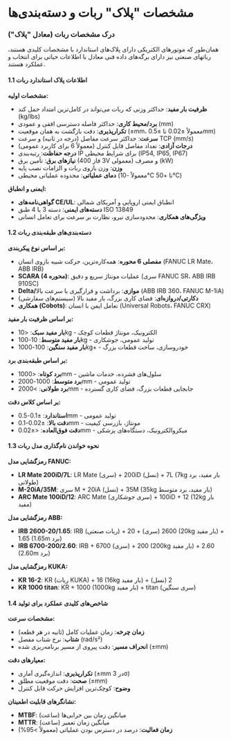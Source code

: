 # مشخصات "پلاک" ربات و دسته‌بندی‌ها

### درک مشخصات ربات (معادل "پلاک")

همان‌طور که موتورهای الکتریکی دارای پلاک‌های استاندارد با مشخصات کلیدی هستند، رباتهای صنعتی نیز دارای برگه‌های داده فنی معادل با اطلاعات حیاتی برای انتخاب و عملکرد هستند.

#### 1.1 اطلاعات پلاک استاندارد ربات

**مشخصات اولیه:**
- **ظرفیت بار مفید**: حداکثر وزنی که ربات می‌تواند در کامل‌ترین امتداد حمل کند (kg/lbs)
- **برد/محیط کاری**: حداکثر فاصله دسترسی افقی و عمودی (mm)
- **تکرارپذیری**: دقت بازگشت به همان موقعیت (±mm، معمولاً ±0.02 تا ±0.5mm)
- **سرعت**: حداکثر سرعت مفاصل (درجه در ثانیه) و سرعت TCP (mm/s)
- **درجات آزادی**: تعداد مفاصل قابل کنترل (معمولاً 6 برای کاربرد عمومی)
- **درجه حفاظت**: رتبه‌بندی IP برای شرایط محیطی (IP54, IP65, IP67)
- **نیازهای برق**: تأمین برق (3 فاز 400V معمولی) و مصرف (kW)
- **وزن**: وزن بازوی ربات و الزامات نصب پایه
- **دمای عملیاتی**: محدوده عملیاتی محیطی (معمولاً -10°C تا +50°C)

**ایمنی و انطباق:**
- **گواهی‌نامه‌های CE/UL**: انطباق ایمنی اروپایی و آمریکای شمالی
- **دسته‌های ایمنی**: دسته 3 یا 4 طبق ISO 13849
- **ویژگی‌های همکاری**: محدودسازی نیرو، نظارت بر سرعت برای تعامل انسانی

#### 1.2 دسته‌بندی‌های طبقه‌بندی ربات

**بر اساس نوع پیکربندی:**
- **مفصلی 6 محوره**: همه‌کاره‌ترین، حرکت شبیه بازوی انسان (FANUC LR Mate، ABB IRB)
- **SCARA (4 محوره)**: عملیات مونتاژ سریع و دقیق (سری FANUC SR، ABB IRB 910SC)
- **Delta/موازی**: برداشت و قرارگیری با سرعت بالا (ABB IRB 360، FANUC M-1iA)
- **دکارتی/دروازه‌ای**: فضای کاری بزرگ، بار مفید بالا (سیستم‌های سفارشی)
- **همکاری (Cobots)**: تعامل ایمن با انسان (Universal Robots، FANUC CRX)

**بر اساس ظرفیت بار مفید:**
- **بار مفید سبک**: <10kg - الکترونیک، مونتاژ قطعات کوچک
- **بار مفید متوسط**: 10-100kg - تولید عمومی، جوشکاری
- **بار مفید سنگین**: 100-1000kg+ - خودروسازی، ساخت قطعات بزرگ

**بر اساس طبقه‌بندی برد:**
- **برد کوتاه**: <1000mm - سلول‌های فشرده، خدمات ماشین
- **برد متوسط**: 1000-2000mm - تولید عمومی
- **برد طولانی**: >2000mm - جابجایی قطعات بزرگ، فضای کاری گسترده

**بر اساس کلاس دقت:**
- **استاندارد**: ±0.1-0.5mm - تولید عمومی
- **دقت بالا**: ±0.02-0.1mm - مونتاژ، بازرسی کیفیت
- **دقت فوق‌العاده**: <±0.02mm - میکروالکترونیک، دستگاه‌های پزشکی

#### 1.3 نحوه خواندن نام‌گذاری مدل ربات

**رمزگشایی مدل FANUC:**
- **LR Mate 200iD/7L**: LR Mate (سری) + 200iD (نسل) + 7L (7kg بار مفید، برد طولانی)
- **M-20iA/35M**: سری M + 20iA (نسل) + 35M (35kg بار مفید، برد متوسط)
- **ARC Mate 100iD/12**: ARC Mate (سری جوشکاری) + 100iD + 12 (12kg بار مفید)

**رمزگشایی مدل ABB:**
- **IRB 2600-20/1.65**: IRB (ربات صنعتی) + 2600 (سری) + 20 (20kg بار مفید) + 1.65 (1.65m برد)
- **IRB 6700-200/2.60**: IRB + 6700 (سری) + 200 (200kg بار مفید) + 2.60 (2.60m برد)

**رمزگشایی مدل KUKA:**
- **KR 16-2**: KR (ربات KUKA) + 16 (16kg بار مفید) + 2 (نسل)
- **KR 1000 titan**: KR + 1000 (1000kg بار مفید) + titan (سری سنگین)

#### 1.4 شاخص‌های کلیدی عملکرد برای تولید

**مشخصات سرعت:**
- **زمان چرخه**: زمان عملیات کامل (ثانیه در هر قطعه)
- **شتاب**: نرخ شتاب مفصل (rad/s²)
- **انحراف مسیر**: دقت پیروی از مسیر برنامه‌ریزی شده (±mm)

**معیارهای دقت:**
- **تکرارپذیری**: اندازه‌گیری آماری (±mm در 3σ)
- **صحت**: دقت موقعیت مطلق (±mm)
- **وضوح**: کوچک‌ترین افزایش حرکت قابل کنترل

**نشانگرهای قابلیت اطمینان:**
- **MTBF**: میانگین زمان بین خرابی‌ها (ساعت)
- **MTTR**: میانگین زمان تعمیر (ساعت)
- **زمان فعالیت**: درصد در دسترس بودن عملیاتی (معمولاً >95%)